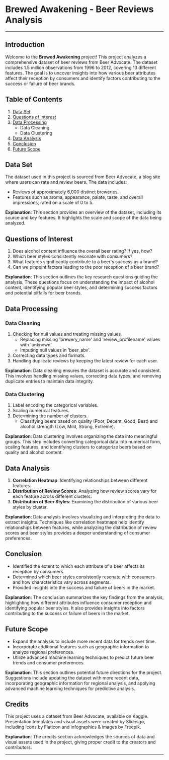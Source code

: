 

# Brewed Awakening - Beer Reviews Analysis
---
## Introduction

Welcome to the **Brewed Awakening** project! This project analyzes a comprehensive dataset of beer reviews from Beer Advocate. The dataset includes 1.5 million observations from 1996 to 2012, covering 13 different features. The goal is to uncover insights into how various beer attributes affect their reception by consumers and identify factors contributing to the success or failure of beer brands.

## Table of Contents

1. [Data Set](#data-set)
2. [Questions of Interest](#questions-of-interest)
3. [Data Processing](#data-processing)
   - Data Cleaning
   - Data Clustering
4. [Data Analysis](#data-analysis)
5. [Conclusion](#conclusion)
6. [Future Scope](#future-scope)

## Data Set

The dataset used in this project is sourced from Beer Advocate, a blog site where users can rate and review beers. The data includes:
- Reviews of approximately 6,000 distinct breweries.
- Features such as aroma, appearance, palate, taste, and overall impressions, rated on a scale of 0 to 5.

**Explanation**: This section provides an overview of the dataset, including its source and key features. It highlights the scale and scope of the data being analyzed.

## Questions of Interest

1. Does alcohol content influence the overall beer rating? If yes, how?
2. Which beer styles consistently resonate with consumers?
3. What features significantly contribute to a beer's success as a brand?
4. Can we pinpoint factors leading to the poor reception of a beer brand?

**Explanation**: This section outlines the key research questions guiding the analysis. These questions focus on understanding the impact of alcohol content, identifying popular beer styles, and determining success factors and potential pitfalls for beer brands.

## Data Processing

### Data Cleaning

1. Checking for null values and treating missing values.
   - Replacing missing 'brewery_name' and 'review_profilename' values with 'unknown'.
   - Imputing null values in 'beer_abv'.
2. Correcting data types and formats.
3. Handling duplicate reviews by keeping the latest review for each user.

**Explanation**: Data cleaning ensures the dataset is accurate and consistent. This involves handling missing values, correcting data types, and removing duplicate entries to maintain data integrity.

### Data Clustering

1. Label encoding the categorical variables.
2. Scaling numerical features.
3. Determining the number of clusters.
   - Classifying beers based on quality (Poor, Decent, Good, Best) and alcohol strength (Low, Mild, Strong, Extreme).

**Explanation**: Data clustering involves organizing the data into meaningful groups. This step includes converting categorical data into numerical form, scaling features, and identifying clusters to categorize beers based on quality and alcohol content.

## Data Analysis

1. **Correlation Heatmap**: Identifying relationships between different features.
2. **Distribution of Review Scores**: Analyzing how review scores vary for each feature across different clusters.
3. **Distribution of Beer Styles**: Examining the distribution of various beer styles by cluster.

**Explanation**: Data analysis involves visualizing and interpreting the data to extract insights. Techniques like correlation heatmaps help identify relationships between features, while analyzing the distribution of review scores and beer styles provides a deeper understanding of consumer preferences.

## Conclusion

- Identified the extent to which each attribute of a beer affects its reception by consumers.
- Determined which beer styles consistently resonate with consumers and how characteristics vary across segments.
- Provided insights into the success and failure of beers in the market.

**Explanation**: The conclusion summarizes the key findings from the analysis, highlighting how different attributes influence consumer reception and identifying popular beer styles. It also provides insights into factors contributing to the success or failure of beers in the market.

## Future Scope

- Expand the analysis to include more recent data for trends over time.
- Incorporate additional features such as geographic information to analyze regional preferences.
- Utilize advanced machine learning techniques to predict future beer trends and consumer preferences.

**Explanation**: This section outlines potential future directions for the project. Suggestions include updating the dataset with more recent data, incorporating geographic information for regional analysis, and applying advanced machine learning techniques for predictive analysis.

## Credits

This project uses a dataset from Beer Advocate, available on Kaggle. Presentation templates and visual assets were created by Slidesgo, including icons by Flaticon and infographics & images by Freepik.

**Explanation**: The credits section acknowledges the sources of data and visual assets used in the project, giving proper credit to the creators and contributors.

---
